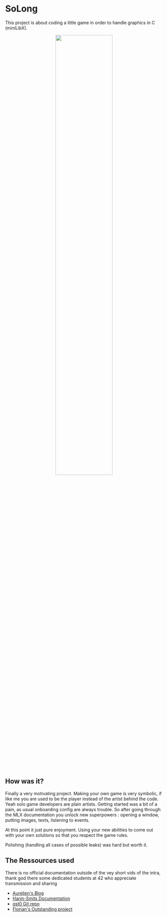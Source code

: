 # SoLong

This project is about coding a little game in order to handle graphics in C (miniLibX).
<p align="center">
  <img src="[https://raw.githubusercontent.com/AmYre/my42/master/solong/assets/Screenshot%20from%202023-09-20%2018-12-04.png](https://raw.githubusercontent.com/AmYre/my42/master/solong/assets/Screenshot%20from%202023-09-20%2018-12-04.png)" width="60%" />
</p>

## How was it?

Finally a very motivating project. Making your own game is very symbolic, if like me you are used to be the player 
instead of the artist behind the code. Yeah solo game developers are plain artists.
Getting started was a bit of a pain, as usual onboarding config are always trouble. So after going through
the MLX documentation you unlock new superpowers : opening a window, putting images, texts, listening to events.

At this point it just pure enjoyment. Using your new abilities to come out with your own solutions so that
you respect the game rules.

Polishing (handling all cases of possible leaks) was hard but worth it.


## The Ressources used

There is no official documentation outside of the vey short vids of the intra, thank god there some dedicated students at 42 who appreciate transmission and sharing
-   [Aurelien's Blog](https://aurelienbrabant.fr/blog)
-   [Harm-Smits Documentation](https://harm-smits.github.io/42docs/libs/minilibx.html)
-   [qst0 Git repo](https://qst0.github.io/ft_libgfx/man_mlx.html)
-   [Florian's Outstanding project](https://github.com/Florian-A/So_Long)
